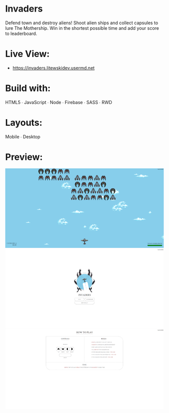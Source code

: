 # Invaders
Defend town and destroy aliens! Shoot alien ships and collect capsules to lure The Mothership. Win in the shortest possible time and add your score to leaderboard.

# Live View:
- https://invaders.litewskidev.usermd.net

# Build with:
HTML5 ∙ JavaScript ∙ Node ∙ Firebase ∙ SASS ∙ RWD

# Layouts:
Mobile ∙ Desktop

# Preview:
![invaders1](INVADERS-GAME1.png)
![invaders2](INVADERS-GAME2.png)
![invaders3](INVADERS-GAME3.png)
